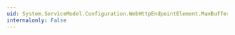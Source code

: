 ```yaml
---
uid: System.ServiceModel.Configuration.WebHttpEndpointElement.MaxBufferSize
internalonly: False
---
```

